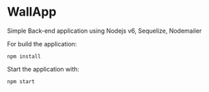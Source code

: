 # WallApp

Simple Back-end application using Nodejs v6, Sequelize, Nodemailer

For build the application:

```
npm install
```

Start the application with:
```
npm start
```
